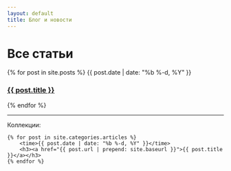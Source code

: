 ```yaml
---
layout: default
title: Блог и новости
---
```


# Все статьи

{% for post in site.posts %}
<time>{{ post.date | date: "%b %-d, %Y" }}</time>
<h3><a href="{{ post.url | prepend: site.baseurl }}">{{ post.title }}</a></h3>
{% endfor %}



*** 

Коллекции:

~~~
{% for post in site.categories.articles %}
    <time>{{ post.date | date: "%b %-d, %Y" }}</time>
    <h3><a href="{{ post.url | prepend: site.baseurl }}">{{ post.title }}</a></h3>
{% endfor %}
~~~

